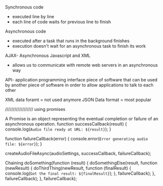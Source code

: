 Synchronous code

- executed line by line
- each line of code waits for previous line to finish

Asynchronous code

- executed after a task that runs in the background finishes
- execution doesn't wait for an asynchronous task to finish its work

AJAX- Asynchronous Javascript and XML

- allows us to communicate with remote web servers in an asynchronous way

API- application programming interface
piece of software that can be used by another piece of software in order to allow applications to talk to each other

XML data foramt = not used anymore
JSON Data format = most popular

//////////////////
using promises

A Promise is an object representing the eventual completion or failure of an asynchronous operation.
function successCallback(result) {
console.log(`Audio file ready at URL: ${result}`);
}

function failureCallback(error) {
console.error(`Error generating audio file: ${error}`);
}

createAudioFileAsync(audioSettings, successCallback, failureCallback);

Chaining
doSomething(function (result) {
doSomethingElse(result, function (newResult) {
doThirdThing(newResult, function (finalResult) {
console.log(`Got the final result: ${finalResult}`);
}, failureCallback);
}, failureCallback);
}, failureCallback);
